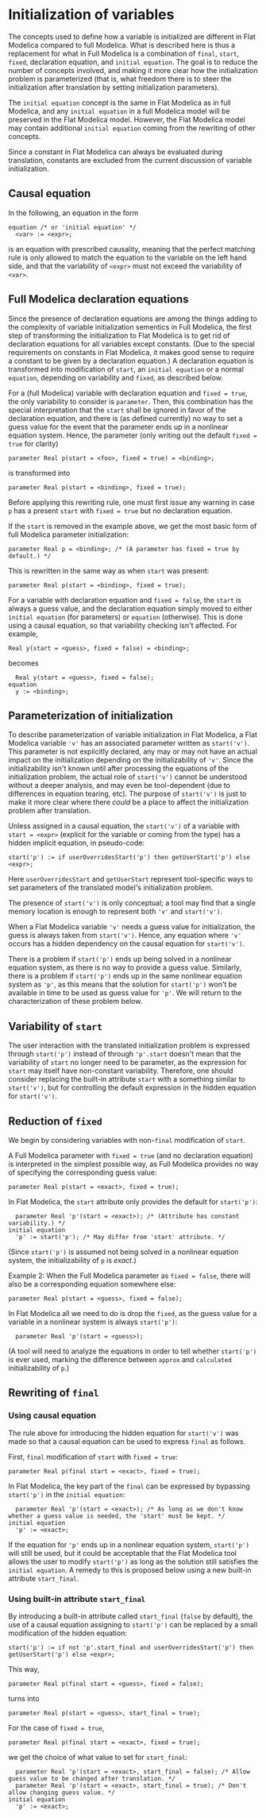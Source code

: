 # Initialization of variables

The concepts used to define how a variable is initialized are different in Flat Modelica compared to full Modelica.  What is described here is thus a replacement for what in Full Modelica is a combination of `final`, `start`, `fixed`, declaration equation, and `initial equation`.  The goal is to reduce the number of concepts involved, and making it more clear how the initialization problem is parameterized (that is, what freedom there is to steer the initialization after translation by setting initialization parameters).

The `initial equation` concept is the same in Flat Modelica as in full Modelica, and any `initial equation` in a full Modelica model will be preserved in the Flat Modelica model.  However, the Flat Modelica model may contain additional `initial equation` coming from the rewriting of other concepts.

Since a constant in Flat Modelica can always be evaluated during translation, constants are excluded from the current discussion of variable initialization.

## Causal equation

In the following, an equation in the form
```
equation /* or 'initial equation' */
  <var> := <expr>;
```
is an equation with prescribed causality, meaning that the perfect matching rule is only allowed to match the equation to the variable on the left hand side, and that the variability of `<expr>` must not exceed the variability of `<var>`.

## Full Modelica declaration equations

Since the presence of declaration equations are among the things adding to the complexity of variable initialization sementics in Full Modelica, the first step of transforming the initialization to Flat Modelica is to get rid of declaration equations for all variables except constants.  (Due to the special requirements on constants in Flat Modelica, it makes good sense to require a constant to be given by a declaration equation.)  A declaration equation is transformed into modification of `start`, an `initial equation` or a normal `equation`, depending on variability and `fixed`, as described below.

For a (full Modelica) variable with declaration equation and `fixed = true`, the only variability to consider is `parameter`.  Then, this combination has the special interpretation that the `start` shall be ignored in favor of the declaration equation, and there is (as defined currently) no way to set a guess value for the event that the parameter ends up in a nonlinear equation system.  Hence, the parameter (only writing out the default `fixed = true` for clarity)
```
parameter Real p(start = <foo>, fixed = true) = <binding>;
```
is transformed into
```
parameter Real p(start = <binding>, fixed = true);
```
Before applying this rewriting rule, one must first issue any warning in case `p` has a present `start` with `fixed = true` but no declaration equation.

If the `start` is removed in the example above, we get the most basic form of full Modelica parameter initialization:
```
parameter Real p = <binding>; /* (A parameter has fixed = true by default.) */
```
This is rewritten in the same way as when `start` was present:
```
parameter Real p(start = <binding>, fixed = true);
```

For a variable with declaration equation and `fixed = false`, the `start` is always a guess value, and the declaration equation simply moved to either `initial equation` (for parameters) or `equation` (otherwise).  This is done using a causal equation, so that variability checking isn't affected.  For example,
```
Real y(start = <guess>, fixed = false) = <binding>;
```
becomes
```
  Real y(start = <guess>, fixed = false);
equation
  y := <binding>;
```

## Parameterization of initialization

To describe parameterization of variable initialization in Flat Modelica, a Flat Modelica variable `'v'` has an associated parameter written as `start('v')`.  This parameter is not explicitly declared, any may or may not have an actual impact on the initialization depending on the initializability of `'v'`.  Since the initializability isn't known until after processing the equations of the initialization problem, the actual role of `start('v')` cannot be understood without a deeper analysis, and may even be tool-dependent (due to differences in equation tearing, etc).  The purpose of `start('v')` is just to make it more clear where there _could_ be a place to affect the initialization problem after translation.

Unless assigned in a causal equation, the `start('v')` of a variable with `start = <expr>` (explicit for the variable or coming from the type) has a hidden implicit equation, in pseudo-code:
```
start('p') := if userOverridesStart('p') then getUserStart('p') else <expr>;
```

Here `userOverridesStart` and `getUserStart` represent tool-specific ways to set parameters of the translated model's initialization problem.

The presence of `start('v')` is only conceptual; a tool may find that a single memory location is enough to represent both `'v'` and `start('v')`.

When a Flat Modelica variable `'v'` needs a guess value for initialization, the guess is always taken from `start('v')`.  Hence, any equation where `'v'` occurs has a hidden dependency on the causal equation for `start('v')`.

There is a problem if `start('p')` ends up being solved in a nonlinear equation system, as there is no way to provide a guess value.  Similarly, there is a problem if `start('p')` ends up in the same nonlinear equation system as `'p'`, as this means that the solution for `start('p')` won't be available in time to be used as guess value for `'p'`. We will return to the characterization of these problem below.


## Variability of `start`

The user interaction with the translated initialization problem is expressed through `start('p')` instead of through `'p'.start` doesn't mean that the variability of `start` no longer need to be parameter, as the expression for `start` may itself have non-constant variability.  Therefore, one should consider replacing the built-in attribute `start` with a something similar to `start('v')`, but for controlling the default expression in the hidden equation for `start('v')`.


## Reduction of `fixed`

We begin by considering variables with non-`final` modification of `start`.

A Full Modelica parameter with `fixed = true` (and no declaration equation) is interpreted in the simplest possible way, as Full Modelica provides no way of specifying the corresponding guess value:
```
parameter Real p(start = <exact>, fixed = true);
```
In Flat Modelica, the `start` attribute only provides the default for `start('p')`:
```
  parameter Real 'p'(start = <exact>); /* (Attribute has constant variability.) */
initial equation
  'p' := start('p'); /* May differ from 'start' attribute. */
```
(Since `start('p')` is assumed not being solved in a nonlinear equation system, the initializability of `p` is _exact_.)

Example 2: When the Full Modelica parameter as `fixed = false`, there will also be a corresponding equation somewhere else:
```
parameter Real p(start = <guess>, fixed = false);
```
In Flat Modelica all we need to do is drop the `fixed`, as the guess value for a variable in a nonlinear system is always `start('p')`:
```
  parameter Real 'p'(start = <guess>);
```
(A tool will need to analyze the equations in order to tell whether `start('p')` is ever used, marking the difference between `approx` and `calculated` initializability of `p`.)



## Rewriting of `final`

### Using causal equation

The rule above for introducing the hidden equation for `start('v')` was made so that a causal equation can be used to express `final` as follows.

First, `final` modification of `start` with `fixed = true`:
```
parameter Real p(final start = <exact>, fixed = true);
```
In Flat Modelica, the key part of the `final` can be expressed by bypassing `start('p')` in the `initial equation`:
```
  parameter Real 'p'(start = <exact>); /* As long as we don't know whether a guess value is needed, the 'start' must be kept. */
initial equation
  'p' := <exact>;
```
If the equation for `'p'` ends up in a nonlinear equation system, `start('p')` will still be used, but it could be acceptable that the Flat Modelica tool allows the user to modify `start('p')` as long as the solution still satisfies the `initial equation`.  A remedy to this is proposed below using a new built-in attribute `start_final`.


### Using built-in attribute `start_final`

By introducing a built-in attribute called `start_final` (`false` by default), the use of a causal equation assigning to `start('p')` can be replaced by a small modification of the hidden equation:
```
start('p') := if not 'p'.start_final and userOverridesStart('p') then getUserStart('p') else <expr>;
```

This way,
```
parameter Real p(final start = <guess>, fixed = false);
```
turns into
```
parameter Real p(start = <guess>, start_final = true);
```

For the case of `fixed = true`,
```
parameter Real p(final start = <exact>, fixed = true);
```
we get the choice of what value to set for `start_final`:
```
  parameter Real 'p'(start = <exact>, start_final = false); /* Allow guess value to be changed after translation. */
  parameter Real 'p'(start = <exact>, start_final = true); /* Don't allow changing guess value. */
initial equation
  'p' := <exact>;
```
